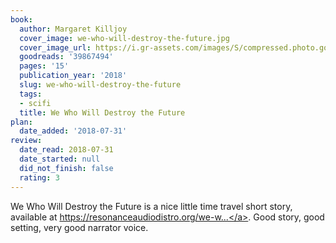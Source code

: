 ```yaml
---
book:
  author: Margaret Killjoy
  cover_image: we-who-will-destroy-the-future.jpg
  cover_image_url: https://i.gr-assets.com/images/S/compressed.photo.goodreads.com/books/1523933891l/39867494._SX98_.jpg
  goodreads: '39867494'
  pages: '15'
  publication_year: '2018'
  slug: we-who-will-destroy-the-future
  tags:
  - scifi
  title: We Who Will Destroy the Future
plan:
  date_added: '2018-07-31'
review:
  date_read: 2018-07-31
  date_started: null
  did_not_finish: false
  rating: 3
---
```


We Who Will Destroy the Future is a nice little time travel short story, available at <a target="_blank" href="https://resonanceaudiodistro.org/we-who-will-destroy-the-future/" rel="nofollow">https://resonanceaudiodistro.org/we-w...</a>. Good story, good setting, very good narrator voice.
